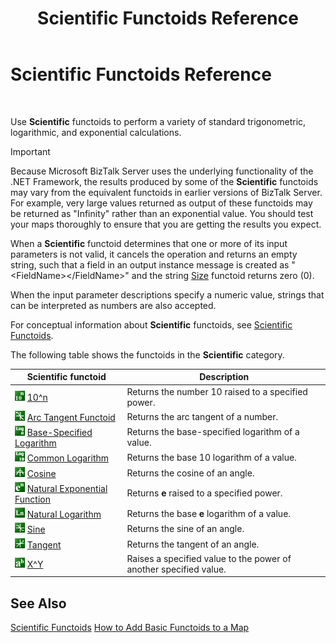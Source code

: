 ﻿---
title: Scientific Functoids Reference
TOCTitle: Scientific Functoids Reference
ms:assetid: e60738d7-9df9-4c73-91cc-692a6d481d4f
ms:mtpsurl: https://msdn.microsoft.com/en-us/library/Aa561631(v=BTS.80)
ms:contentKeyID: 51533012
ms.date: 08/30/2017
mtps_version: v=BTS.80
---

# Scientific Functoids Reference

 

Use **Scientific** functoids to perform a variety of standard trigonometric, logarithmic, and exponential calculations.


> [!IMPORTANT]
> <P>Because Microsoft BizTalk Server uses the underlying functionality of the .NET Framework, the results produced by some of the <STRONG>Scientific</STRONG> functoids may vary from the equivalent functoids in earlier versions of BizTalk Server. For example, very large values returned as output of these functoids may be returned as "Infinity" rather than an exponential value. You should test your maps thoroughly to ensure that you are getting the results you expect.</P>



When a **Scientific** functoid determines that one or more of its input parameters is not valid, it cancels the operation and returns an empty string, such that a field in an output instance message is created as "\<FieldName\>\</FieldName\>" and the string [Size](size-functoid.md) functoid returns zero (0).

When the input parameter descriptions specify a numeric value, strings that can be interpreted as numbers are also accepted.

For conceptual information about **Scientific** functoids, see [Scientific Functoids](https://msdn.microsoft.com/en-us/library/aa546775\(v=bts.80\)).

The following table shows the functoids in the **Scientific** category.

<table>
<thead>
<tr class="header">
<th>Scientific functoid</th>
<th>Description</th>
</tr>
</thead>
<tbody>
<tr class="odd">
<td><img src="images/Aa547865.34aadbe8-9246-43d9-a8f9-a412570c60af(BTS.80).jpeg" /> <a href="10-n-functoid.md">10^n</a></td>
<td>Returns the number 10 raised to a specified power.</td>
</tr>
<tr class="even">
<td><img src="images/Aa560104.736b531e-2637-4003-a6d7-969685908433(BTS.80).jpeg" /> <a href="arc-tangent-functoid.md">Arc Tangent Functoid</a></td>
<td>Returns the arc tangent of a number.</td>
</tr>
<tr class="odd">
<td><img src="images/Aa577698.d6097cf2-19c9-47e6-bf1a-a111e1f43d6d(BTS.80).jpeg" /> <a href="base-specified-logarithm-functoid.md">Base-Specified Logarithm</a></td>
<td>Returns the base-specified logarithm of a value.</td>
</tr>
<tr class="even">
<td><img src="images/Aa561818.f7605010-54a7-476d-865e-711454b32e47(BTS.80).jpeg" /> <a href="common-logarithm-functoid.md">Common Logarithm</a></td>
<td>Returns the base 10 logarithm of a value.</td>
</tr>
<tr class="odd">
<td><img src="images/Aa559678.3ec59432-420e-42e9-816f-45ef26487f54(BTS.80).jpeg" /> <a href="cosine-functoid.md">Cosine</a></td>
<td>Returns the cosine of an angle.</td>
</tr>
<tr class="even">
<td><img src="images/Aa559669.10eb4753-35d8-4cce-a311-909a98157f9e(BTS.80).jpeg" /> <a href="natural-exponential-functoid.md">Natural Exponential Function</a></td>
<td>Returns <strong>e</strong> raised to a specified power.</td>
</tr>
<tr class="odd">
<td><img src="images/Aa561631.77f2b922-d1ce-44ab-8c30-4d899698f93e(BTS.80).jpeg" /> <a href="natural-logarithm-functoid.md">Natural Logarithm</a></td>
<td>Returns the base <strong>e</strong> logarithm of a value.</td>
</tr>
<tr class="even">
<td><img src="images/Aa561631.858e7775-ff7e-4c62-9f1c-a24c7d7cb488(BTS.80).jpeg" /> <a href="sine-functoid.md">Sine</a></td>
<td>Returns the sine of an angle.</td>
</tr>
<tr class="odd">
<td><img src="images/Aa559950.3923b2f3-4edd-4d67-b7db-bac28447c7ad(BTS.80).jpeg" /> <a href="tangent-functoid.md">Tangent</a></td>
<td>Returns the tangent of an angle.</td>
</tr>
<tr class="even">
<td><img src="images/Aa561631.d9f9d238-b44d-498f-bf7f-cbd8b56bef77(BTS.80).jpeg" /> <a href="x-y-functoid.md">X^Y</a></td>
<td>Raises a specified value to the power of another specified value.</td>
</tr>
</tbody>
</table>


## See Also

[Scientific Functoids](https://msdn.microsoft.com/en-us/library/aa546775\(v=bts.80\))  
[How to Add Basic Functoids to a Map](https://msdn.microsoft.com/en-us/library/aa560635\(v=bts.80\))

